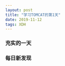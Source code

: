 ```yaml
---  
layout: post  
title: "学习TOMCAT的第1天"   
date: 2019-11-12
tags: XDH    
---  
```




### 充实的一天

### 每日新发现
